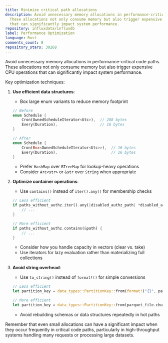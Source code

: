 ```yaml
---
title: Minimize critical path allocations
description: Avoid unnecessary memory allocations in performance-critical code paths.
  These allocations not only consume memory but also trigger expensive CPU operations
  that can significantly impact system performance.
repository: influxdata/influxdb
label: Performance Optimization
language: Rust
comments_count: 8
repository_stars: 30268
---
```


Avoid unnecessary memory allocations in performance-critical code paths. These allocations not only consume memory but also trigger expensive CPU operations that can significantly impact system performance.

Key optimization techniques:

1. **Use efficient data structures**: 
   - Box large enum variants to reduce memory footprint
   ```rust
   // Before
   enum Schedule {
       Cron(OwnedScheduleIterator<Utc>),  // 288 bytes
       Every(Duration),                   // 16 bytes
   }
   
   // After
   enum Schedule {
       Cron(Box<OwnedScheduleIterator<Utc>>),  // 16 bytes
       Every(Duration),                        // 16 bytes
   }
   ```
   - Prefer `HashMap` over `BTreeMap` for lookup-heavy operations
   - Consider `Arc<str>` or `&str` over `String` when appropriate

2. **Optimize container operations**:
   - Use `contains()` instead of `iter().any()` for membership checks
   ```rust
   // Less efficient
   if paths_without_authz.iter().any(|disabled_authz_path| *disabled_authz_path == path) {
       // ...
   }
   
   // More efficient
   if paths_without_authz.contains(&path) {
       // ...
   }
   ```
   - Consider how you handle capacity in vectors (clear vs. take)
   - Use iterators for lazy evaluation rather than materializing full collections

3. **Avoid string overhead**:
   - Use `to_string()` instead of `format!()` for simple conversions
   ```rust
   // Less efficient
   let partition_key = data_types::PartitionKey::from(format!("{}", parquet_file.chunk_time));
   
   // More efficient
   let partition_key = data_types::PartitionKey::from(parquet_file.chunk_time.to_string());
   ```
   - Avoid rebuilding schemas or data structures repeatedly in hot paths

Remember that even small allocations can have a significant impact when they occur frequently in critical code paths, particularly in high-throughput systems handling many requests or processing large datasets.